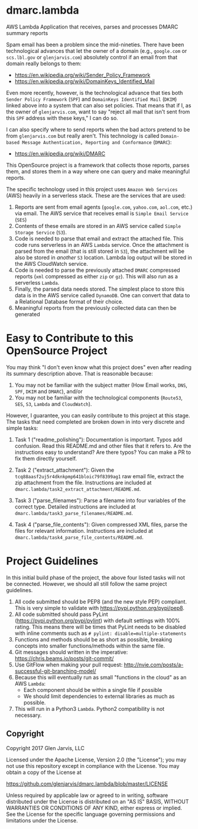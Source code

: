 # dmarc.lambda
AWS Lambda Application that receives, parses and processes DMARC summary reports

Spam email has been a problem since the mid-nineties. There have been technological advances that let the owner of a domain (e.g., `google.com` or `scs.lbl.gov` or `glenjarvis.com`) absolutely control if an email from that domain really belongs to them:

- https://en.wikipedia.org/wiki/Sender_Policy_Framework
- https://en.wikipedia.org/wiki/DomainKeys_Identified_Mail

Even more recently, however, is the technological advance that ties both `Sender Policy Framework` (`SPF`) and `DomainKeys Identified Mail` (`DKIM`) linked above into a system that can also set policies. That means that if I, as the owner of `glenjarvis.com`, want to say "reject all mail that isn't sent from this `SPF` address with these keys," I can do so. 

I can also specify where to send reports when the bad actors pretend to be from `glenjarvis.com` but really aren't. This technology is called `Domain-based Message Authentication, Reporting and Conformance` (`DMARC`):

- https://en.wikipedia.org/wiki/DMARC

This OpenSource project is a framework that collects those reports, parses them, and stores them in a way where one can query and make meaningful reports.

The specific technology used in this project uses `Amazon Web Services` (AWS) heavily in a serverless stack. These are the services that are used:

1. Reports are sent from email agents (`google.com`, `yahoo.com`, `aol.com`, etc.) via email. The AWS service that receives email is `Simple Email Service` (`SES`)
1. Contents of these emails are stored in an AWS service called `Simple Storage Service` (`S3`).
1. Code is needed to parse that email and extract the attached file. This code runs serverless in an AWS `Lambda` service. Once the attachment is parsed from the email (that is still stored in `S3`), the attachment will be also be stored in *another* `S3` location. Lambda log output will be stored in the AWS CloudWatch service.
1. Code is needed to parse the previously attached `DMARC` compressed reports (`xml` compressed as either `zip` or `gz`). This will also run as a serverless `Lambda`.
1. Finally, the parsed data needs stored. The simplest place to store this data is in the AWS service called `DynamoDB`. One can convert that data to a Relational Database format of their choice.
1. Meaningful reports from the previously collected data can then be generated

# Easy to Contribute to this OpenSource Project

You may think "I don't even know what this project does" even after reading its summary description above. That is reasonable because:

1. You may not be familiar with the subject matter (How Email works, `DNS`, `SPF`, `DKIM` and `DMARC`), and/or
2. You may not be familiar with the technological components (`Route53`, `SES`, `S3`, `Lambda` and `CloudWatch`).

However, I guarantee, you can easily contribute to this project at this stage. The tasks that need completed are broken down in into very discrete and simple tasks:

1. Task 1 ("readme_polishing"): Documentation is important. Typos add confusion. Read this README.md and other files that it refers to. Are the instructions easy to understand? Are there typos? You can make a PR to fix them directly yourself.

1. Task 2 ("extract_attachment"): Given the `tcq88aasf2uj5r4dknkpmp641bloic79f8399ag1` raw email file, extract the zip attachment from the file. Instructions are included at `dmarc.lambda/task2_extract_attachment/README.md`.

1. Task 3 ("parse_filenames"): Parse a filename into four variables of the correct type. Detailed instructions are included at `dmarc.lambda/task3_parse_filenames/README.md`.

1. Task 4 ("parse_file_contents"): Given compressed XML files, parse the files for relevant information. Instructions are included at `dmarc.lambda/task4_parse_file_contents/README.md`.

# Project Guidelines

In this initial build phase of the project, the above four listed tasks will not be connected. However, we should all still follow the same project guidelines.

1. All code submitted should be PEP8 (and the new style PEP) compliant. This is very simple to validate with https://pypi.python.org/pypi/pep8.
1. All code submitted should pass PyLint (https://pypi.python.org/pypi/pylint) with default settings with 100% rating. This means there will be times that PyLint needs to be disabled with inline comments such as `# pylint: disable=multiple-statements`
1. Functions and methods should be as short as possible, breaking concepts into smaller functions/methods within the same file.
1. Git messages should written in the imperative: https://chris.beams.io/posts/git-commit/
1. Use GitFlow when making your pull request: http://nvie.com/posts/a-successful-git-branching-model/
1. Because this will eventually run as small "functions in the cloud" as an AWS `Lambda`:
    - Each component should be within a single file if possible
    - We should limit dependencies to external libraries as much as possible.
1. This will run in a Python3 `Lambda`. Python2 compatibility is not necessary.

## Copyright
Copyright 2017 Glen Jarvis, LLC

Licensed under the Apache License, Version 2.0 (the "License"); you may not use
this repository except in compliance with the License.  You may obtain a copy of the
License at

https://github.com/glenjarvis/dmarc.lambda/blob/master/LICENSE

Unless required by applicable law or agreed to in writing, software distributed
under the License is distributed on an "AS IS" BASIS, WITHOUT WARRANTIES OR
CONDITIONS OF ANY KIND, either express or implied.  See the License for the
specific language governing permissions and limitations under the License.

